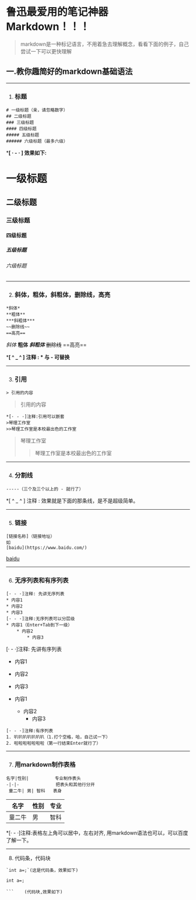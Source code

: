 # 鲁迅最爱用的笔记神器Markdown！！！

> markdown是一种标记语言，不用着急去理解概念，看看下面的例子，自己尝试一下可以更快理解

## 一.教你趣简好的markdown基础语法

------

1. ### 标题

``` 
# 一级标题（亲，请忽略数字）
## 二级标题
### 三级标题
#### 四级标题
##### 五级标题
###### 六级标题（最多六级）
```

***[ · - · ] 效果如下:**

# 一级标题

## 二级标题
### 三级标题
#### 四级标题
##### 五级标题
###### 六级标题

---------

2. ### 斜体，粗体，斜粗体，删除线，高亮

``` 
*斜体*
**粗体**
***斜粗体***
~~删除线~~
==高亮==
```

*斜体*
**粗体**
***斜粗体***
~~删除线~~
==高亮==



***[ ^ _ ^ ] 注释 : * 与 - 可替换**

---------

3. ### 引用

``` 
> 引用的内容
```

> 引用的内容

``` 
*[· - ·]注释:引用可以嵌套
>琴理工作室
>>琴理工作室是本校最出色的工作室
```

>琴理工作室
>
>>琴理工作室是本校最出色的工作室

------

4. ### 分割线

``` 
-----（三个及三个以上的 - 就行了）
```

*[ ^ _ ^ ] 注释 : 效果就是下面的那条线，是不是超级简单。



---

5. ### 链接

``` 
[链接名称]（链接地址）
如
[baidu](https://www.baidu.com/)
```

[baidu](https://www.baidu.com/)

-----

6. ### 无序列表和有序列表

``` 
[· - ·]注释: 先讲无序列表
* 内容1
* 内容2
* 内容3
[· - ·]注释:无序列表可以分层级
* 内容1（Enter+Tab到下一级）
	* 内容2
		* 内容3

```

[· - ·]注释: 先讲有序列表
* 内容1

* 内容2

* 内容3

  

* 内容1

  * 内容2
     * 内容3

``` 
[· - ·]注释:有序列表
1. 叭叭叭叭叭叭叭（1.打个空格，哈，自己试一下）
2. 啦啦啦啦啦啦啦（第一行结束Enter就行了）
```

-----

7. ### 用markdown制作表格

``` 
名字|性别|          专业制作表头
-|-|-              把表头和其他行分开
 童二牛| 男| 智科   表身
```

| 名字   | 性别 | 专业 |
| ------ | ---- | ---- |
| 童二牛 | 男   | 智科 |

*[· - ·]注释:表格左上角可以居中，左右对齐, 用markdown语法也可以，可以百度了解一下。



-----

8. 代码条，代码块

```
`int a=;`(这是代码条，效果如下)
```

`int a=;`



```
```    (代码块,效果如下)
```

````




````

